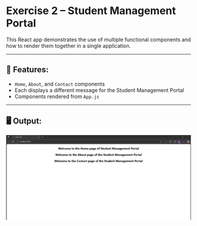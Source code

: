 # Exercise 2 – Student Management Portal

This React app demonstrates the use of multiple functional components and how to render them together in a single application.

---

## 🔹 Features:
- `Home`, `About`, and `Contact` components
- Each displays a different message for the Student Management Portal
- Components rendered from `App.js`

---

## 🖥️ Output:
![output](Output/output.png)
